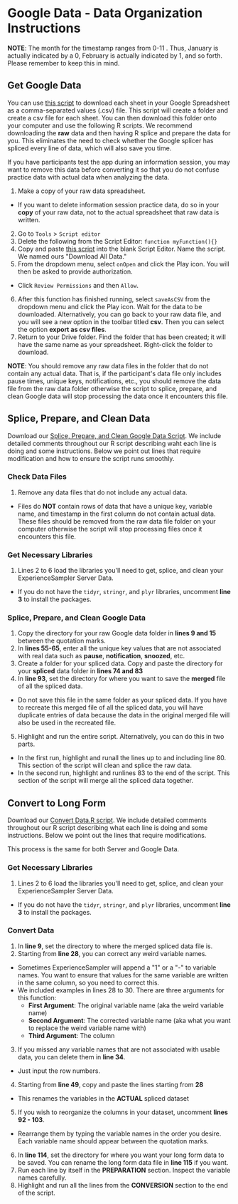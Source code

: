 # Google Data - Data Organization Instructions

**NOTE**: The month for the timestamp ranges from 0-11 . Thus, January is actually indicated by a 0, February is actually indicated by 1, and so forth. Please remember to keep this in mind.

## Get Google Data
You can use [this script](https://gist.github.com/mderazon/9655893) to download each sheet in your Google Spreadsheet as a comma-separated values (.csv) file. This script will create a folder and create a csv file for each sheet. You can then download this folder onto your computer and use the following R scripts. We recommend downloading the **raw** data and then having R splice and prepare the data for you. This eliminates the need to check whether the Google splicer has spliced every line of data, which will also save you time. 

If you have participants test the app during an information session, you may want to remove this data before converting it so that you do not confuse practice data with actual data when analyzing the data. 

1. Make a copy of your raw data spreadsheet.
  * If you want to delete information session practice data, do so in your **copy** of your raw data, not to the actual spreadsheet that raw data is written. 
2. Go to `Tools` > `Script editor`
3. Delete the following from the Script Editor: `function myFunction(){}`
4. Copy and paste [this script](https://gist.github.com/mderazon/9655893) into the blank Script Editor. Name the script. We named ours "Download All Data."
5. From the dropdown menu, select `onOpen` and click the Play icon. You will then be asked to provide authorization. 
  * Click `Review Permissions` and then `Allow`.
6. After this function has finished running, select `saveAsCSV` from the dropdown menu and click the Play icon. Wait for the data to be downloaded. Alternatively, you can go back to your raw data file, and you will see a new option in the toolbar titled **csv**. Then you can select the option **export as csv files**.
7. Return to your Drive folder. Find the folder that has been created; it will have the same name as your spreadsheet. Right-click the folder to download. 

**NOTE**: You should remove any raw data files in the folder that do not contain any actual data. That is, if the participant's data file only includes pause times, unique keys, notifications, etc., you should remove the data file from the raw data folder otherwise the script to splice, prepare, and clean Google data will stop processing the data once it encounters this file. 

## Splice, Prepare, and Clean Data
Download our [Splice, Prepare, and Clean Google Data Script](https://github.com/sabrinathai/ExperienceSampler/blob/master/Data-Organization-R-Option/Splice%2C%20Prepare%2C%20and%20Clean%20Google%20Data.R). We include detailed comments throughout our R script describing waht each line is doing and some instructions. Below we point out lines that require modification and how to ensure the script runs smoothly. 

### Check Data Files

1. Remove any data files that do not include any actual data. 
 * Files do **NOT** contain rows of data that have a unique key, variable name, and timestamp in the first column do not contain actual data. These files should be removed from the raw data file folder on your computer otherwise the script will stop processing files once it encounters this file. 

### Get Necessary Libraries

1. Lines 2 to 6 load the libraries you'll need to get, splice, and clean your ExperienceSampler Server Data.
  * If you do not have the `tidyr`, `stringr`, and `plyr` libraries, uncomment **line 3** to install the packages. 

### Splice, Prepare, and Clean Google Data

1. Copy the directory for your raw Google data folder in **lines 9 and 15** between the quotation marks. 
2. In **lines 55-65**, enter all the unique key values that are not associated with real data such as **pause**, **notification**, **snoozed**, etc. 
3. Create a folder for your spliced data. Copy and paste the directory for your **spliced** data folder in **lines 74 and 83**
4. In **line 93**, set the directory for where you want to save the **merged** file of all the spliced data. 
 * Do not save this file in the same folder as your spliced data. If you have to recreate this merged file of all the spliced data, you will have duplicate entries of data because the data in the original merged file will also be used in the recreated file. 
5. Highlight and run the entire script. Alternatively, you can do this in two parts. 
 * In the first run, highlight and runall the lines up to and including line 80. This section of the script will clean and splice the raw data. 
 * In the second run, highlight and runlines 83 to the end of the script. This section of the script will merge all the spliced data together. 

## Convert to Long Form
Download our [Convert Data.R script](https://github.com/sabrinathai/ExperienceSampler/edit/master/Data-Organization-R-Option/Convert%20Data.R). We include detailed comments throughout our R script describing what each line is doing and some instructions. Below we point out the lines that require modifications.

This process is the same for both Server and Google Data. 
### Get Necessary Libraries
1. Lines 2 to 6 load the libraries you'll need to get, splice, and clean your ExperienceSampler Server Data.
  * If you do not have the `tidyr`, `stringr`, and `plyr` libraries, uncomment **line 3** to install the packages. 

### Convert Data
1. In **line 9**, set the directory to where the merged spliced data file is. 
2. Starting from **line 28**, you can correct any weird variable names.
 * Sometimes ExperienceSampler will append a "1" or a "-" to variable names. You want to ensure that values for the same variable are 
 written in the same column, so you need to correct this. 
 * We included examples in lines 28 to 30. There are three arguments for this function:
   * **First Argument**: The original variable name (aka the weird variable name)
    * **Second Argument**: The corrected variable name (aka what you want to replace the weird variable name with)
    * **Third Argument**: The column
3. If you missed any variable names that are not associated with usable data, you can delete them in **line 34**. 
 * Just input the row numbers.
4. Starting from **line 49**, copy and paste the lines starting from **28**
 * This renames the variables in the **ACTUAL** spliced dataset
5. If you wish to reorganize the columns in your dataset, uncomment **lines 92 - 103**.
 * Rearrange them by typing the variable names in the order you desire. Each variable name should appear between the quotation marks. 
6. In **line 114**, set the directory for where you want your long form data to be saved. You can rename the long form data file in **line 115** if you want. 
7. Run each line by itself in the **PREPARATION** section. Inspect the variable names carefully. 
8. Highlight and run all the lines from the **CONVERSION** section to the end of the script. 
